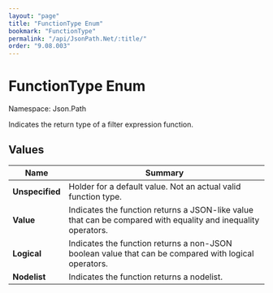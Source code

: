 ```yaml
---
layout: "page"
title: "FunctionType Enum"
bookmark: "FunctionType"
permalink: "/api/JsonPath.Net/:title/"
order: "9.08.003"
---
```

# FunctionType Enum

Namespace: Json.Path

Indicates the return type of a filter expression function.

## Values

| Name | Summary |
|---|---|
| **Unspecified** | Holder for a default value.  Not an actual valid function type. |
| **Value** | Indicates the function returns a JSON-like value that can be compared with equality and inequality operators. |
| **Logical** | Indicates the function returns a non-JSON boolean value that can be compared with logical operators. |
| **Nodelist** | Indicates the function returns a nodelist. |


